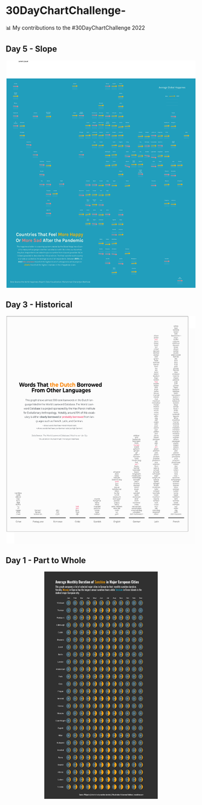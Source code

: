 # 30DayChartChallenge-
📊 My contributions to the #30DayChartChallenge 2022

## Day 5 - Slope
<p align="center">
<img src="https://github.com/mcnakhaee/30DayChartChallenge/blob/main/05_Slope/05_Slope.png?raw=true" width="500" height = "600">

</p>




## Day 3 - Historical
<p align="center">
<img src="https://github.com/mcnakhaee/30DayChartChallenge/blob/main/03_Historical/03_Historical.png?raw=true" width="500" height = "600">

</p>


## Day 1 - Part to Whole

<p align="center">
<img src="https://github.com/mcnakhaee/30DayChartChallenge/blob/main/01_part_to_whole/01_part_to_whole.png?raw=true" width="300" height = "600">

</p>